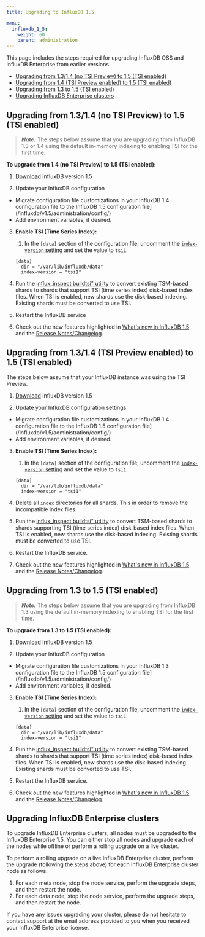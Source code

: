 ```yaml
---
title: Upgrading to InfluxDB 1.5

menu:
  influxdb_1_5:
    weight: 60
    parent: administration
---
```


This page includes the steps required for upgrading InfluxDB OSS and InfluxDB Enterprise from earlier versions.

* [Upgrading from 1.3/1.4 (no TSI Preview) to 1.5 (TSI enabled)](#upgrading-from-13-14-no-tsi-preview-to-15-tsi-enabled)
* [Upgrading from 1.4 (TSI Preview enabled) to 1.5 (TSI enabled)](#upgrading-from-13-14-tsi-preview-enabled-to-15-tsi-enabled)
* [Upgrading from 1.3 to 1.5 (TSI enabled)](#upgrading-from-13-to-15-tsi-enabled)
* [Upgrading InfluxDB Enterprise clusters](#upgrading-influxdb-enterprise-clusters)

## Upgrading from 1.3/1.4 (no TSI Preview) to 1.5 (TSI enabled)

> ***Note:*** The steps below assume that you are upgrading from InfluxDB 1.3 or 1.4 using the default in-memory indexing to enabling TSI for the first time.

**To upgrade from 1.4 (no TSI Preview) to 1.5 (TSI enabled):**

1. [Download](https://influxdata.com/downloads/#influxdb) InfluxDB version
1.5

2. Update your InfluxDB configuration

* Migrate configuration file customizations in your InfluxDB 1.4 configuration file to the InfluxDB 1.5 configuration file](/influxdb/v1.5/administration/config/)
* Add environment variables, if desired.

3. **Enable TSI (Time Series Index):**

     1. In the `[data]` section of the configuration file, uncomment the [`index-version` setting](/influxdb/v1.5/administration/config/#index-version-inmem) and set the value to `tsi1`.

    ```
    [data]
      dir = "/var/lib/influxdb/data"
      index-version = "tsi1"
    ```
4. Run the [influx_inspect buildtsi" utility](/influxdb/v1.5/tools/influx_inspect/#influx_inspect-buildtsi) to convert existing TSM-based shards to shards that support TSI (time series index) disk-based index files.
When TSI is enabled, new shards use the disk-based indexing. Existing shards must be converted to use TSI.

5. Restart the InfluxDB service

6. Check out the new features highlighted in
[What's new in InfluxDB 1.5](/influxdb/v1.5/administration/differences/) and the [Release Notes/Changelog](/influxdb/v1.5/about_the_project/releasenotes-changelog/).

## Upgrading from 1.3/1.4 (TSI Preview enabled) to 1.5 (TSI enabled)

The steps below assume that your InfluxDB instance was using the TSI Preview.

1. [Download](https://influxdata.com/downloads/#influxdb) InfluxDB version
1.5

2. Update your InfluxDB configuration settings

* Migrate configuration file customizations in your InfluxDB 1.4 configuration file to the InfluxDB 1.5 configuration file](/influxdb/v1.5/administration/config/)
* Add environment variables, if desired.

3. **Enable TSI (Time Series Index):**

     1. In the `[data]` section of the configuration file, uncomment the [`index-version` setting](/influxdb/v1.5/administration/config/#index-version-inmem) and set the value to `tsi1`.

    ```
    [data]
      dir = "/var/lib/influxdb/data"
      index-version = "tsi1"
    ```

4. Delete all `index` directories for all shards. This  in order to remove the incompatible index files.

5. Run the [influx_inspect buildtsi" utility](/influxdb/v1.5/tools/influx_inspect/#influx_inspect-buildtsi) to convert TSM-based shards to shards supporting TSI (time series index) disk-based index files.
When TSI is enabled, new shards use the disk-based indexing. Existing shards must be converted to use TSI.

5. Restart the InfluxDB service.

6. Check out the new features highlighted in
[What's new in InfluxDB 1.5](/influxdb/v1.5/administration/differences/) and the [Release Notes/Changelog](/influxdb/v1.5/about_the_project/releasenotes-changelog/).

## Upgrading from 1.3 to 1.5 (TSI enabled)

> ***Note:*** The steps below assume that you are upgrading from InfluxDB 1.3 using the default in-memory indexing to enabling TSI for the first time.

**To upgrade from 1.3 to 1.5 (TSI enabled):**

1. [Download](https://influxdata.com/downloads/#influxdb) InfluxDB version
1.5

2. Update your InfluxDB configuration

* Migrate configuration file customizations in your InfluxDB 1.3 configuration file to the InfluxDB 1.5 configuration file](/influxdb/v1.5/administration/config/)
* Add environment variables, if desired.

3. **Enable TSI (Time Series Index):**

     1. In the `[data]` section of the configuration file, uncomment the [`index-version` setting](/influxdb/v1.5/administration/config/#index-version-inmem) and set the value to `tsi1`.

    ```
    [data]
      dir = "/var/lib/influxdb/data"
      index-version = "tsi1"
    ```
4. Run the [influx_inspect buildtsi" utility](/influxdb/v1.5/tools/influx_inspect/#influx_inspect-buildtsi) to convert existing TSM-based shards to shards that support TSI (time series index) disk-based index files.
When TSI is enabled, new shards use the disk-based indexing. Existing shards must be converted to use TSI.

5. Restart the InfluxDB service.

6. Check out the new features highlighted in
[What's new in InfluxDB 1.5](/influxdb/v1.5/administration/differences/) and the [Release Notes/Changelog](/influxdb/v1.5/about_the_project/releasenotes-changelog/).

## Upgrading InfluxDB Enterprise clusters

To upgrade InfluxDB Enterprise clusters, all nodes must be upgraded to the InfluxDB Enterprise 1.5. You can either stop all nodes and upgrade each of the nodes while offline or perform a rolling upgrade on a live cluster.

To perform a rolling upgrade on a live InfluxDB Enterprise cluster, perform the upgrade (following the steps above) for each InfluxDB Enterprise cluster node as follows:

1. For each meta node, stop the node service, perform the upgrade steps, and then restart the node.
2. For each data node, stop the node service, perform the upgrade steps, and then restart the node.

If you have any issues upgrading your cluster, please do not hesitate to contact support at the email address
provided to you when you received your InfluxDB Enterprise license.
